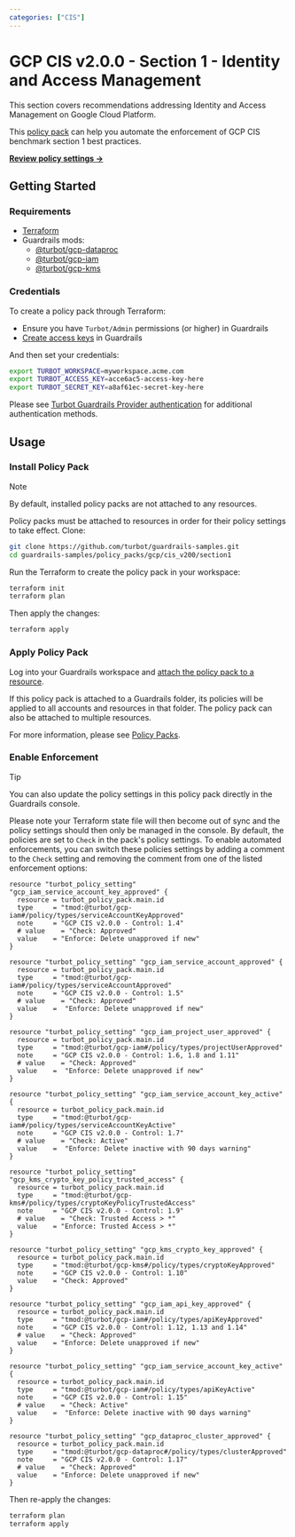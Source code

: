 ```yaml
---
categories: ["CIS"]
---
```


# GCP CIS v2.0.0 - Section 1 - Identity and Access Management

This section covers recommendations addressing Identity and Access Management on Google Cloud Platform.

This [policy pack](https://turbot.com/guardrails/docs/concepts/resources/smart-folders) can help you automate the enforcement of GCP CIS benchmark section 1 best practices.

**[Review policy settings →](https://hub-guardrails-turbot-com-git-development-turbot.vercel.app/policy-packs/gcp/cis_v200/section1/settings)**

## Getting Started

### Requirements

- [Terraform](https://developer.hashicorp.com/terraform/tutorials/gcp-get-started/install-cli)
- Guardrails mods:
  - [@turbot/gcp-dataproc](https://hub-guardrails-turbot-com-git-development-turbot.vercel.app/gcp/mods/gcp-dataproc)
  - [@turbot/gcp-iam](https://hub-guardrails-turbot-com-git-development-turbot.vercel.app/gcp/mods/gcp-iam)
  - [@turbot/gcp-kms](https://hub-guardrails-turbot-com-git-development-turbot.vercel.app/gcp/mods/gcp-kms)

### Credentials

To create a policy pack through Terraform:

- Ensure you have `Turbot/Admin` permissions (or higher) in Guardrails
- [Create access keys](https://turbot.com/guardrails/docs/guides/iam/access-keys#generate-a-new-guardrails-api-access-key) in Guardrails

And then set your credentials:

```sh
export TURBOT_WORKSPACE=myworkspace.acme.com
export TURBOT_ACCESS_KEY=acce6ac5-access-key-here
export TURBOT_SECRET_KEY=a8af61ec-secret-key-here
```

Please see [Turbot Guardrails Provider authentication](https://registry.terraform.io/providers/turbot/turbot/latest/docs#authentication) for additional authentication methods.

## Usage

### Install Policy Pack

> [!NOTE]
> By default, installed policy packs are not attached to any resources.
>
> Policy packs must be attached to resources in order for their policy settings to take effect.
> Clone:

```sh
git clone https://github.com/turbot/guardrails-samples.git
cd guardrails-samples/policy_packs/gcp/cis_v200/section1
```

Run the Terraform to create the policy pack in your workspace:

```sh
terraform init
terraform plan
```

Then apply the changes:

```sh
terraform apply
```

### Apply Policy Pack

Log into your Guardrails workspace and [attach the policy pack to a resource](https://turbot.com/guardrails/docs/guides/working-with-folders/smart#attach-a-smart-folder-to-a-resource).

If this policy pack is attached to a Guardrails folder, its policies will be applied to all accounts and resources in that folder. The policy pack can also be attached to multiple resources.

For more information, please see [Policy Packs](https://turbot.com/guardrails/docs/concepts/resources/smart-folders).

### Enable Enforcement

> [!TIP]
> You can also update the policy settings in this policy pack directly in the Guardrails console.
>
> Please note your Terraform state file will then become out of sync and the policy settings should then only be managed in the console.
> By default, the policies are set to `Check` in the pack's policy settings. To enable automated enforcements, you can switch these policies settings by adding a comment to the `Check` setting and removing the comment from one of the listed enforcement options:

```hcl
resource "turbot_policy_setting" "gcp_iam_service_account_key_approved" {
  resource = turbot_policy_pack.main.id
  type     = "tmod:@turbot/gcp-iam#/policy/types/serviceAccountKeyApproved"
  note     = "GCP CIS v2.0.0 - Control: 1.4"
  # value    = "Check: Approved"
  value    = "Enforce: Delete unapproved if new"
}

resource "turbot_policy_setting" "gcp_iam_service_account_approved" {
  resource = turbot_policy_pack.main.id
  type     = "tmod:@turbot/gcp-iam#/policy/types/serviceAccountApproved"
  note     = "GCP CIS v2.0.0 - Control: 1.5"
  # value    = "Check: Approved"
  value    =  "Enforce: Delete unapproved if new"
}

resource "turbot_policy_setting" "gcp_iam_project_user_approved" {
  resource = turbot_policy_pack.main.id
  type     = "tmod:@turbot/gcp-iam#/policy/types/projectUserApproved"
  note     = "GCP CIS v2.0.0 - Control: 1.6, 1.8 and 1.11"
  # value    = "Check: Approved"
  value    =  "Enforce: Delete unapproved if new"
}

resource "turbot_policy_setting" "gcp_iam_service_account_key_active" {
  resource = turbot_policy_pack.main.id
  type     = "tmod:@turbot/gcp-iam#/policy/types/serviceAccountKeyActive"
  note     = "GCP CIS v2.0.0 - Control: 1.7"
  # value    = "Check: Active"
  value    =  "Enforce: Delete inactive with 90 days warning"
}

resource "turbot_policy_setting" "gcp_kms_crypto_key_policy_trusted_access" {
  resource = turbot_policy_pack.main.id
  type     = "tmod:@turbot/gcp-kms#/policy/types/cryptoKeyPolicyTrustedAccess"
  note     = "GCP CIS v2.0.0 - Control: 1.9"
  # value    = "Check: Trusted Access > *"
  value    = "Enforce: Trusted Access > *"
}

resource "turbot_policy_setting" "gcp_kms_crypto_key_approved" {
  resource = turbot_policy_pack.main.id
  type     = "tmod:@turbot/gcp-kms#/policy/types/cryptoKeyApproved"
  note     = "GCP CIS v2.0.0 - Control: 1.10"
  value    = "Check: Approved"
}

resource "turbot_policy_setting" "gcp_iam_api_key_approved" {
  resource = turbot_policy_pack.main.id
  type     = "tmod:@turbot/gcp-iam#/policy/types/apiKeyApproved"
  note     = "GCP CIS v2.0.0 - Control: 1.12, 1.13 and 1.14"
  # value    = "Check: Approved"
  value    = "Enforce: Delete unapproved if new"
}

resource "turbot_policy_setting" "gcp_iam_service_account_key_active" {
  resource = turbot_policy_pack.main.id
  type     = "tmod:@turbot/gcp-iam#/policy/types/apiKeyActive"
  note     = "GCP CIS v2.0.0 - Control: 1.15"
  # value    = "Check: Active"
  value    =  "Enforce: Delete inactive with 90 days warning"
}

resource "turbot_policy_setting" "gcp_dataproc_cluster_approved" {
  resource = turbot_policy_pack.main.id
  type     = "tmod:@turbot/gcp-dataproc#/policy/types/clusterApproved"
  note     = "GCP CIS v2.0.0 - Control: 1.17"
  # value    = "Check: Approved"
  value    = "Enforce: Delete unapproved if new"
}
```

Then re-apply the changes:

```sh
terraform plan
terraform apply
```
